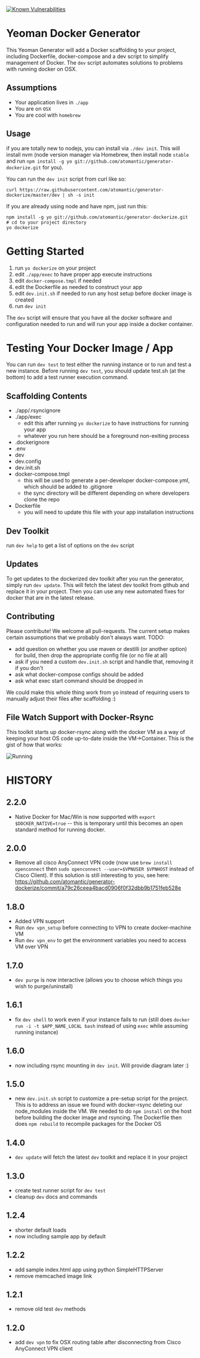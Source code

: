 [![Known Vulnerabilities](https://snyk.io/test/npm/generator-dockerize/badge.svg)](https://snyk.io/test/npm/generator-dockerize)

# Yeoman Docker Generator

This Yeoman Generator will add a Docker scaffolding to your project, including Dockerfile, docker-compose and a dev script to simplify management of Docker.
The `dev` script automates solutions to problems with running docker on OSX.

## Assumptions

* Your application lives in `./app`
* You are on `OSX`
* You are cool with `homebrew`

## Usage

if you are totally new to nodejs, you can install via `./dev init`.
This will install nvm (node version manager via Homebrew, then install node `stable` and run `npm install -g yo git://github.com/atomantic/generator-dockerize.git` for you).

You can run the `dev init` script from curl like so:
```
curl https://raw.githubusercontent.com/atomantic/generator-dockerize/master/dev | sh -s init
```

If you are already using node and have npm, just run this:

```
npm install -g yo git://github.com/atomantic/generator-dockerize.git
# cd to your project directory
yo dockerize
```

# Getting Started

1. run `yo dockerize` on your project
2. edit `./app/exec` to have proper app execute instructions
3. edit `docker-compose.tmpl` if needed
4. edit the Dockerfile as needed to construct your app
5. edit `dev.init.sh` if needed to run any host setup before docker image is created
5. run `dev init`

The `dev` script will ensure that you have all the docker software and configuration needed to run and will run your app inside a docker container.

# Testing Your Docker Image / App
You can run `dev test` to test either the running instance or to run and test a new instance.
Before running `dev test`, you should update test.sh (at the bottom) to add a test runner execution command.

## Scaffolding Contents

* ./app/.rsyncignore
* ./app/exec
  * edit this after running `yo dockerize` to have instructions for running your app
  * whatever you run here should be a foreground non-exiting process
* .dockerignore
* .env
* dev
* dev.config
* dev.init.sh
* docker-compose.tmpl
  * this will be used to generate a per-developer docker-compose.yml, which should be added to .gitignore
  * the sync directory will be different depending on where developers clone the repo
* Dockerfile
  * you will need to update this file with your app installation instructions

## Dev Toolkit

run `dev help` to get a list of options on the `dev` script

## Updates

To get updates to the dockerized dev toolkit after you run the generator, simply run `dev update`. This will fetch the latest dev toolkit from github and replace it in your project. Then you can use any new automated fixes for docker that are in the latest release.

## Contributing
Please contribute! We welcome all pull-requests. The current setup makes certain assumptions that we probably don't always want. TODO:
* add question on whether you use maven or destilli (or another option) for build, then drop the appropriate config file (or no file at all)
* ask if you need a custom `dev.init.sh` script and handle that, removing it if you don't
* ask what docker-compose configs should be added
* ask what exec start command should be dropped in

We could make this whole thing work from yo instead of requiring users to manually adjust their files after scaffolding :)

## File Watch Support with Docker-Rsync

This toolkit starts up docker-rsync along with the docker VM as a way of keeping your host OS code up-to-date inside the VM->Container. This is the gist of how that works:

![Running](https://github.com/atomantic/generator-dockerize/raw/master/docs/docker-rsync.png)

# HISTORY

## 2.2.0
  - Native Docker for Mac/Win is now supported with `export $DOCKER_NATIVE=true` -- this is temporary until this becomes an open standard method for running docker.

## 2.0.0
  - Remove all cisco AnyConnect VPN code (now use `brew install openconnect` then  `sudo openconnect --user=$VPNUSER $VPNHOST` instead of Cisco Client). If this solution is still interesting to you, see here: https://github.com/atomantic/generator-dockerize/commit/a79c26ceea4bacd0906f0f32dbb9b1751feb528e

## 1.8.0
  - Added VPN support
  - Run `dev vpn_setup` before connecting to VPN to create docker-machine VM
  - Run `dev vpn_env` to get the environment variables you need to access VM over VPN

## 1.7.0
  - `dev purge` is now interactive (allows you to choose which things you wish to purge/uninstall)

## 1.6.1
  - fix `dev shell` to work even if your instance fails to run (still does `docker run -i -t $APP_NAME_LOCAL bash` instead of using `exec` while assuming running instance)

## 1.6.0
  - now including rsync mounting in `dev init`. Will provide diagram later :)

## 1.5.0
  - new `dev.init.sh` script to customize a pre-setup script for the project. This is to address an issue we found with docker-rsync deleting our node_modules inside the VM. We needed to do `npm install` on the host before building the docker image and rsyncing. The Dockerfile then does `npm rebuild` to recompile packages for the Docker OS

## 1.4.0
  - `dev update` will fetch the latest `dev` toolkit and replace it in your project

## 1.3.0
  - create test runner script for `dev test`
  - cleanup `dev` docs and commands

## 1.2.4
  - shorter default loads
  - now including sample app by default

## 1.2.2
  - add sample index.html app using python SimpleHTTPServer
  - remove memcached image link

## 1.2.1
  - remove old test `dev` methods

## 1.2.0
  - add `dev vpn` to fix OSX routing table after disconnecting from Cisco AnyConnect VPN client
